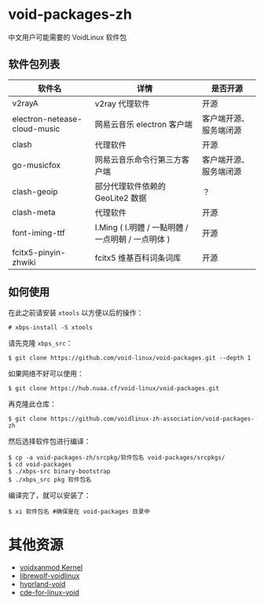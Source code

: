 # void-packages-zh
中文用户可能需要的 VoidLinux 软件包

## 软件包列表

| 软件名                        | 详情                          | 是否开源              |
|------------------------------|------------------------------|----------------------|
| v2rayA                       | v2ray 代理软件                | 开源                 |
| electron-netease-cloud-music | 网易云音乐 electron 客户端      | 客户端开源、服务端闭源  |
| clash                        | 代理软件                      | 开源                 |
| go-musicfox                  | 网易云音乐命令行第三方客户端      | 客户端开源、服务端闭源  |
| clash-geoip                  | 部分代理软件依赖的 GeoLite2 数据 | ？                   |
| clash-meta                   | 代理软件                       | 开源                 |
| font-iming-ttf       | I.Ming ( I.明體 / 一點明體 / 一点明朝 / 一点明体 ) | 开源          |
| fcitx5-pinyin-zhwiki | fcitx5 维基百科词条词库                      | 开源          |

## 如何使用

在此之前请安装 `xtools` 以方便以后的操作：

```
# xbps-install -S xtools
```

请先克隆 `xbps_src`：

```
$ git clone https://github.com/void-linux/void-packages.git --depth 1
```

如果网络不好可以使用：

```
$ git clone https://hub.nuaa.cf/void-linux/void-packages.git
```

再克隆此仓库：

```
$ git clone https://github.com/voidlinux-zh-association/void-packages-zh
```

然后选择软件包进行编译：

```
$ cp -a void-packages-zh/srcpkg/软件包名 void-packages/srcpkgs/
$ cd void-packages
$ ./xbps-src binary-bootstrap
$ ./xbps_src pkg 软件包名
```

编译完了，就可以安装了：

```
$ xi 软件包名 #确保是在 void-packages 目录中
```

# 其他资源
- [voidxanmod Kernel](https://notabug.org/Marcoapc/voidxanmodK)
- [librewolf-voidlinux](https://github.com/index-0/librewolf-voidlinux)
- [hyprland-void](https://github.com/Fadest/hyprland-void)
- [cde-for-linux-void](https://github.com/johna23-lab/cde-for-linux-void)
